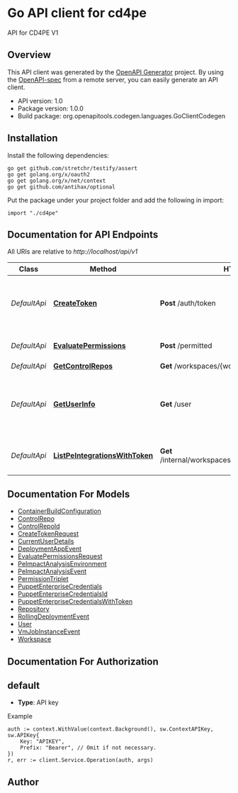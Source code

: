 # Go API client for cd4pe

API for CD4PE V1

## Overview
This API client was generated by the [OpenAPI Generator](https://openapi-generator.tech) project.  By using the [OpenAPI-spec](https://www.openapis.org/) from a remote server, you can easily generate an API client.

- API version: 1.0
- Package version: 1.0.0
- Build package: org.openapitools.codegen.languages.GoClientCodegen

## Installation

Install the following dependencies:

```shell
go get github.com/stretchr/testify/assert
go get golang.org/x/oauth2
go get golang.org/x/net/context
go get github.com/antihax/optional
```

Put the package under your project folder and add the following in import:

```golang
import "./cd4pe"
```

## Documentation for API Endpoints

All URIs are relative to *http://localhost/api/v1*

Class | Method | HTTP request | Description
------------ | ------------- | ------------- | -------------
*DefaultApi* | [**CreateToken**](docs/DefaultApi.md#createtoken) | **Post** /auth/token | Create a token associated with the passed in credentials
*DefaultApi* | [**EvaluatePermissions**](docs/DefaultApi.md#evaluatepermissions) | **Post** /permitted | Evaluate permissions for a user
*DefaultApi* | [**GetControlRepos**](docs/DefaultApi.md#getcontrolrepos) | **Get** /workspaces/{workspaceId}/controlrepos | 
*DefaultApi* | [**GetUserInfo**](docs/DefaultApi.md#getuserinfo) | **Get** /user | Get information about the user associated with this token
*DefaultApi* | [**ListPeIntegrationsWithToken**](docs/DefaultApi.md#listpeintegrationswithtoken) | **Get** /internal/workspaces/{workspaceId}/integrations/pe | List PE integrations for a workspace


## Documentation For Models

 - [ContainerBuildConfiguration](docs/ContainerBuildConfiguration.md)
 - [ControlRepo](docs/ControlRepo.md)
 - [ControlRepoId](docs/ControlRepoId.md)
 - [CreateTokenRequest](docs/CreateTokenRequest.md)
 - [CurrentUserDetails](docs/CurrentUserDetails.md)
 - [DeploymentAppEvent](docs/DeploymentAppEvent.md)
 - [EvaluatePermissionsRequest](docs/EvaluatePermissionsRequest.md)
 - [PeImpactAnalysisEnvironment](docs/PeImpactAnalysisEnvironment.md)
 - [PeImpactAnalysisEvent](docs/PeImpactAnalysisEvent.md)
 - [PermissionTriplet](docs/PermissionTriplet.md)
 - [PuppetEnterpriseCredentials](docs/PuppetEnterpriseCredentials.md)
 - [PuppetEnterpriseCredentialsId](docs/PuppetEnterpriseCredentialsId.md)
 - [PuppetEnterpriseCredentialsWithToken](docs/PuppetEnterpriseCredentialsWithToken.md)
 - [Repository](docs/Repository.md)
 - [RollingDeploymentEvent](docs/RollingDeploymentEvent.md)
 - [User](docs/User.md)
 - [VmJobInstanceEvent](docs/VmJobInstanceEvent.md)
 - [Workspace](docs/Workspace.md)


## Documentation For Authorization



## default

- **Type**: API key

Example

```golang
auth := context.WithValue(context.Background(), sw.ContextAPIKey, sw.APIKey{
    Key: "APIKEY",
    Prefix: "Bearer", // Omit if not necessary.
})
r, err := client.Service.Operation(auth, args)
```


## Author




